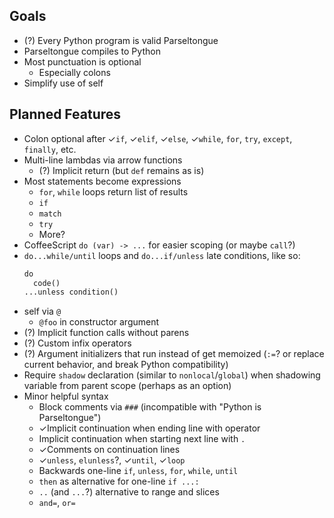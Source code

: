 ## Goals

* (?) Every Python program is valid Parseltongue
* Parseltongue compiles to Python
* Most punctuation is optional
  * Especially colons
* Simplify use of self

## Planned Features

* Colon optional after ✓`if`, ✓`elif`, ✓`else`, ✓`while`, `for`, `try`,
  `except`, `finally`, etc.
* Multi-line lambdas via arrow functions
  * (?) Implicit return (but `def` remains as is)
* Most statements become expressions
  * `for`, `while` loops return list of results
  * `if`
  * `match`
  * `try`
  * More?
* CoffeeScript `do (var) -> ...` for easier scoping (or maybe `call`?)
* `do...while/until` loops and `do...if/unless` late conditions, like so:
  ```py
  do
    code()
  ...unless condition()
  ```
* self via `@`
  * `@foo` in constructor argument
* (?) Implicit function calls without parens
* (?) Custom infix operators
* (?) Argument initializers that run instead of get memoized
  (`:=`? or replace current behavior, and break Python compatibility)
* Require `shadow` declaration (similar to `nonlocal`/`global`)
  when shadowing variable from parent scope (perhaps as an option)
* Minor helpful syntax
  * Block comments via `###` (incompatible with "Python is Parseltongue")
  * ✓Implicit continuation when ending line with operator
  * Implicit continuation when starting next line with `.`
  * ✓Comments on continuation lines
  * ✓`unless`, `elunless`?, ✓`until`, ✓`loop`
  * Backwards one-line `if`, `unless`, `for`, `while`, `until`
  * `then` as alternative for one-line `if ...:`
  * `..` (and `...`?) alternative to range and slices
  * `and=`, `or=`
